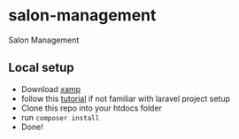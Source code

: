 # salon-management
Salon Management

## Local setup

- Download [xamp](https://www.apachefriends.org/index.html)
- follow this [tutorial](https://www.youtube.com/watch?v=H3uRXvwXz1o) if not familiar with laravel project setup
- Clone this repo into your htdocs folder
- run `composer install`
- Done!